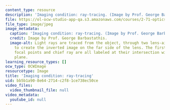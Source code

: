 ```yaml
---
content_type: resource
description: 'Imaging condition: ray-tracing. (Image by Prof. George Barbastathis.)'
file: https://ol-ocw-studio-app-qa.s3.amazonaws.com/courses/2-71-optics-spring-2009/bb5b1a908e642714c2f81ce738ec50ce_2-71s09-th.jpg
file_type: image/jpeg
image_metadata:
  caption: 'Imaging condition: ray-tracing. (Image by Prof. George Barbastathis.)'
  credit: Image by Prof. George Barbastathis.
  image-alt: Light rays are traced from the object, through two lens-air interfaces,
    to create the inverted image on the far side of the lens. The first and second
    focal points and chief ray are all labeled at their intersection with the ground
    plane.
learning_resource_types: []
ocw_type: OCWImage
resourcetype: Image
title: 'Imaging condition: ray-tracing'
uid: bb5b1a90-8e64-2714-c2f8-1ce738ec50ce
video_files:
  video_thumbnail_file: null
video_metadata:
  youtube_id: null
---
```

